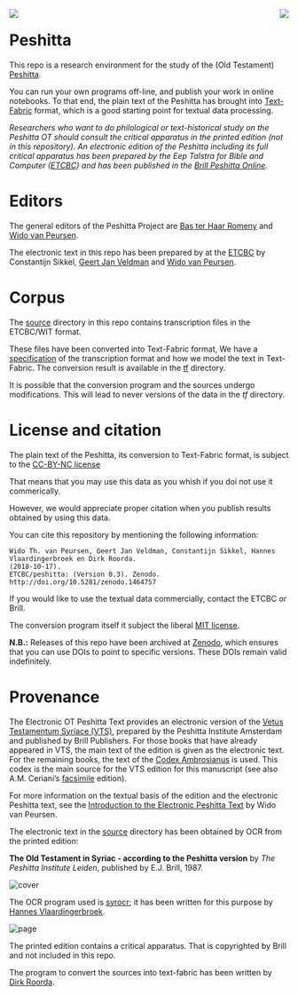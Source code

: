 <img src="images/logo.png" align="left"/>
<img src="images/etcbc.png" align="right"/>

Peshitta
==============================

This repo is a research environment for the study of the (Old Testament)
[Peshitta](https://en.wikipedia.org/wiki/Peshitta).

You can run your own programs off-line, and publish your work in online notebooks.
To that end, the plain text of the Peshitta has brought into
[Text-Fabric](https://annotation.github.io/text-fabric/tf/about/fileformats.html)
format, which is a good starting point for textual data processing.

*Researchers who want to do philological or text-historical study on the Peshitta OT
should consult the critical apparatus in the printed edition (not in this repository).
An electronic edition of the Peshitta including its full critical apparatus
has been prepared by the Eep Talstra for Bible and Computer
([ETCBC](http://www.etcbc.nl/)) and has been published in the
[Brill Peshitta Online](https://brill.com/view/db/peso).*

Editors
=======

The general editors of the Peshitta Project are
[Bas ter Haar Romeny](https://research.vu.nl/en/persons/rb-ter-haar-romeny)
and
[Wido van Peursen](https://research.vu.nl/en/persons/wido-van-peursen).

The electronic text in this repo has been prepared by at the
[ETCBC](http://etcbc.nl)
by
Constantijn Sikkel,
[Geert Jan Veldman](https://research.vu.nl/en/persons/geert-jan-veldman)
and
[Wido van Peursen](https://research.vu.nl/en/persons/wido-van-peursen).

Corpus
======

The [source](https://github.com/ETCBC/peshitta/tree/master/source)
directory in this repo contains transcription files in the ETCBC/WIT format.

These files have been converted into Text-Fabric format,
We have a [specification](transcription.md) of the transcription format and
how we model the text in Text-Fabric.
The conversion result is available
in the [tf](https://github.com/ETCBC/peshitta/tree/master/tf) directory.

It is possible that the conversion program and the sources
undergo modifications.
This will lead to never versions of the data in the *tf* 
directory.

License and citation
=====================

The plain text of the Peshitta, its conversion to Text-Fabric format,
is subject to the
[CC-BY-NC license](https://creativecommons.org/licenses/by-nc/4.0/)

That means that you may use this data as you whish if you doi not use it commerically.

However, we would appreciate proper citation when you publish
results obtained by using this data.

You can cite this repository by mentioning the following information:

```
Wido Th. van Peursen, Geert Jan Veldman, Constantijn Sikkel, Hannes Vlaardingerbroek en Dirk Roorda.
(2018-10-17).
ETCBC/peshitta: (Version 0.3). Zenodo. http://doi.org/10.5281/zenodo.1464757
```

If you would like to use the textual data commercially, contact the ETCBC or Brill.

The conversion program itself it subject the liberal [MIT license](https://mit-license.org).

**N.B.:** Releases of this repo have been archived at [Zenodo](https://zenodo.org),
which ensures that you can use DOIs to point to specific versions.
These DOIs remain valid indefinitely.

Provenance
===========

The Electronic OT Peshitta Text provides an electronic version of the
[Vetus Testamentum Syriace (VTS)](https://brill.com/view/serial/PES),
prepared by the Peshitta Institute Amsterdam and published by Brill Publishers.
For those books that have already appeared in VTS,
the main text of the edition is given as the electronic text.
For the remaining books, the text of the
[Codex Ambrosianus](http://syri.ac/bibliography/1176620468)
is used.
This codex is the main source for the VTS edition
for this manuscript
(see also A.M. Ceriani’s
[facsimile](https://archive.org/details/CerianiTranslatioSyraPescittoVeterisTestamentiExCodiceAmbrosiano/page/n0)
edition).

For more information on the textual basis of the edition and the
electronic Peshitta text,
see the
[Introduction to the Electronic Peshitta Text](https://www.academia.edu/12601080/Introduction_to_the_Electronic_Peshitta_Text)
by Wido van Peursen.

The electronic text in the
[source](https://github.com/ETCBC/peshitta/tree/master/source)
directory has been obtained by OCR from the printed edition:

**The Old Testament in Syriac - according to the Peshitta version** by
*The Peshitta Institute Leiden*, published by E.J. Brill, 1987.

![cover](images/peshittaCover.jpg)

The OCR program used is
[syrocr](https://github.com/ETCBC/syrocr);
it has been written for this purpose by
[Hannes Vlaardingerbroek](https://leidenuniv.academia.edu/hvlaardingerbroek).

![page](images/peshittaPage.jpg)

The printed edition contains a critical apparatus.
That is copyrighted by Brill and not included in this repo.

The program to convert the sources into text-fabric has been written by
[Dirk Roorda](https://www.linkedin.com/in/dirkroorda/).


